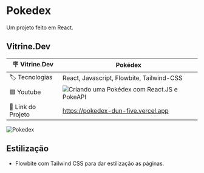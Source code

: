 # Pokedex

Um projeto feito em React.

## Vitrine.Dev

| :placard: Vitrine.Dev | Pokédex |
| --- | --- |
| :label: Tecnologias | React, Javascript, Flowbite, Tailwind-CSS |
| 🟥 Youtube | ![Criando uma Pokédex com React.JS e PokeAPI](https://www.youtube.com/watch?v=dqMae44pEVk) |
| 🔗 Link do Projeto | https://pokedex-dun-five.vercel.app |

![Pokedex](https://github.com/J-Vinicius/#vitrinedev)

## Estilização

- Flowbite com Tailwind CSS para dar estilização as páginas.
